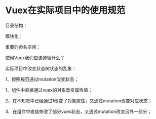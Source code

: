 # Vuex在实际项目中的使用规范

目录结构：

模块化：

重要的命名空间：

使用Vuex我们应该遵循什么？

实际项目中改变状态树状态的乱象：

1、按照规范通过mutation改变状态；

1、组件中直接通过vuex的对象改变属性值；

2、在不知觉中已经通过1改变了对象属性，又通过mutation改变对应状态；

3、在组件中直接修改了部分vuex状态，又通过mutation改变另外一部分；

